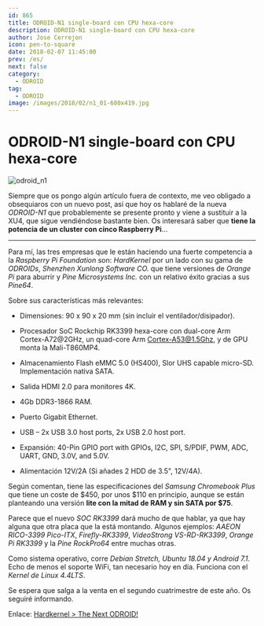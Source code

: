 ```yaml
---
id: 865
title: ODROID-N1 single-board con CPU hexa-core
description: ODROID-N1 single-board con CPU hexa-core
author: Jose Cerrejon
icon: pen-to-square
date: 2018-02-07 11:45:00
prev: /es/
next: false
category:
  - ODROID
tag:
  - ODROID
image: /images/2018/02/n1_01-680x419.jpg
---
```


# ODROID-N1 single-board con CPU hexa-core

![odroid_n1](/images/2018/02/n1_01-680x419.jpg)

Siempre que os pongo algún artículo fuera de contexto, me veo obligado a obsequiaros con un nuevo post, así que hoy os hablaré de la nueva *ODROID-N1* que probablemente se presente pronto y viene a sustituir a la XU4, que sigue vendiéndose bastante bien. Os interesará saber que **tiene la potencia de un cluster con cinco Raspberry Pi**...

- - -
Para mí, las tres empresas que le están haciendo una fuerte competencia a la *Raspberry Pi Foundation* son: *HardKernel* por un lado con su gama de *ODROIDs*, *Shenzhen Xunlong Software CO.* que tiene versiones de *Orange Pi* para aburrir y *Pine Microsystems Inc.* con un relativo éxito gracias a sus *Pine64*.

Sobre sus características más relevantes:

* Dimensiones: 90 x 90 x 20 mm (sin incluir el ventilador/disipador).

* Procesador SoC Rockchip RK3399 hexa-core con dual-core Arm Cortex-A72@2GHz, un quad-core Arm Cortex-A53@1.5Ghz, y de GPU monta la Mali-T860MP4.

* Almacenamiento Flash eMMC 5.0 (HS400), Slor UHS capable micro-SD. Implementación nativa SATA.

* Salida HDMI 2.0 para monitores 4K.

* 4Gb DDR3-1866 RAM.

* Puerto Gigabit Ethernet.

* USB – 2x USB 3.0 host ports, 2x USB 2.0 host port.

* Expansión: 40-Pin GPIO port with GPIOs, I2C, SPI, S/PDIF, PWM, ADC, UART, GND, 3.0V, and 5.0V.

* Alimentación 12V/2A (Si añades 2 HDD de 3.5", 12V/4A).

Según comentan, tiene las especificaciones del *Samsung Chromebook Plus* que tiene un coste de $450, por unos $110 en principio, aunque se están planteando una versión **lite con la mitad de RAM y sin SATA por $75**.

Parece que el nuevo *SOC RK3399* dará mucho de que hablar, ya que hay alguna que otra placa que la está montando. Algunos ejemplos: *AAEON RICO-3399 Pico-ITX*, *Firefly-RK3399*, *VideoStrong VS-RD-RK3399*, *Orange Pi RK3399* y la *Pine RockPro64* entre muchas otras.

Como sistema operativo, corre *Debian Stretch, Ubuntu 18.04 y Android 7.1*. Echo de menos el soporte WiFi, tan necesario hoy en día. Funciona con el *Kernel de Linux 4.4LTS*.

Se espera que salga a la venta en el segundo cuatrimestre de este año. Os seguiré informando.

Enlace: [Hardkernel > The Next ODROID!](http://com.odroid.com/sigong/blog/blog_list.php?bid=193)
